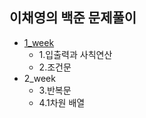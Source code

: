 ## 이채영의 백준 문제풀이

- [1_week](https://github.com/offgroup1/Coding_Test/tree/main/ICY/1_week)
  - 1.입출력과 사칙연산
  - 2.조건문
- 2_week
    - 3.반복문
    - 4.1차원 배열